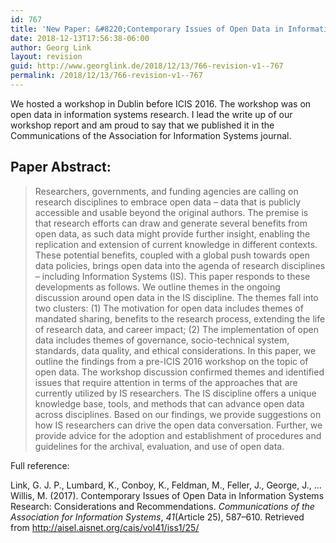 ```yaml
---
id: 767
title: 'New Paper: &#8220;Contemporary Issues of Open Data in Information Systems Research: Considerations and Recommendations&#8221;'
date: 2018-12-13T17:56:38-06:00
author: Georg Link
layout: revision
guid: http://www.georglink.de/2018/12/13/766-revision-v1--767
permalink: /2018/12/13/766-revision-v1--767
---
```

We hosted a workshop in Dublin before ICIS 2016. The workshop was on open data in information systems research. I lead the write up of our workshop report and am proud to say that we published it in the Communications of the Association for Information Systems journal.  


## Paper Abstract:

<blockquote class="wp-block-quote">
  <p>
    Researchers, governments, and funding agencies are calling on research disciplines to embrace open data &#8211; data that is publicly accessible and usable beyond the original authors. The premise is that research efforts can draw and generate several benefits from open data, as such data might provide further insight, enabling the replication and extension of current knowledge in different contexts. These potential benefits, coupled with a global push towards open data policies, brings open data into the agenda of research disciplines – including Information Systems (IS). This paper responds to these developments as follows. We outline themes in the ongoing discussion around open data in the IS discipline. The themes fall into two clusters: (1) The motivation for open data includes themes of mandated sharing, benefits to the research process, extending the life of research data, and career impact; (2) The implementation of open data includes themes of governance, socio-technical system, standards, data quality, and ethical considerations. In this paper, we outline the findings from a pre-ICIS 2016 workshop on the topic of open data. The workshop discussion confirmed themes and identified issues that require attention in terms of the approaches that are currently utilized by IS researchers. The IS discipline offers a unique knowledge base, tools, and methods that can advance open data across disciplines. Based on our findings, we provide suggestions on how IS researchers can drive the open data conversation. Further, we provide advice for the adoption and establishment of procedures and guidelines for the archival, evaluation, and use of open data.<br />
  </p>
</blockquote>

Full reference:

Link, G. J. P., Lumbard, K., Conboy, K., Feldman, M., Feller, J., George, J., … Willis, M. (2017). Contemporary Issues of Open Data in Information Systems Research: Considerations and Recommendations. _Communications of the Association for Information Systems_, _41_(Article 25), 587–610. Retrieved from <http://aisel.aisnet.org/cais/vol41/iss1/25/>